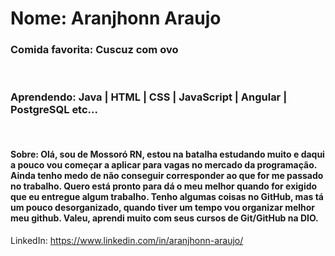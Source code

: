 # Nome: Aranjhonn Araujo

### Comida favorita: Cuscuz com ovo

&nbsp;

### Aprendendo: Java | HTML | CSS | JavaScript | Angular | PostgreSQL etc...

&nbsp;

#### Sobre: Olá, sou de Mossoró RN, estou na batalha estudando muito e daqui a pouco vou começar a aplicar para vagas no mercado da programação. Ainda tenho medo de não conseguir corresponder ao que for me passado no trabalho. Quero está pronto para dá o meu melhor quando for exigido que eu entregue algum trabalho. Tenho algumas coisas no GitHub, mas tá um pouco desorganizado, quando tiver um tempo vou organizar melhor meu github. Valeu, aprendi muito com seus cursos de Git/GitHub na DIO.

LinkedIn: https://www.linkedin.com/in/aranjhonn-araujo/